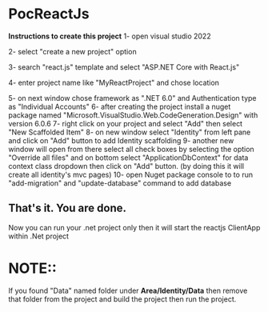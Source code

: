 # PocReactJs


**Instructions to create this project**
1-  open visual studio 2022

2-  select "create a new project" option

3-  search "react.js" template and select "ASP.NET Core with React.js"

4-  enter project name like "MyReactProject" and chose location

5-  on next window chose framework as ".NET 6.0" and Authentication type as "Individual Accounts"
6-  after creating the project install a nuget package named "Microsoft.VisualStudio.Web.CodeGeneration.Design" with version 6.0.6
7-  right click on your project and select "Add" then select "New Scaffolded Item"
8-  on new window select "Identity" from left pane and click on "Add" button to add Identity scaffolding
9-  another new window will open from there select all check boxes by selecting the option "Override all files" and on bottom select "ApplicationDbContext" for data context class dropdown then click on "Add" button.   (by doing this it will create all identity's mvc pages)
10- open Nuget package console to to run "add-migration" and "update-database" command to add database

## That's it. You are done.
Now you can run your .net project only then it will start the reactjs ClientApp within .Net project

# NOTE::
If you found "Data" named folder under **Area/Identity/Data** then remove that folder from the project and build the project then run the project.
